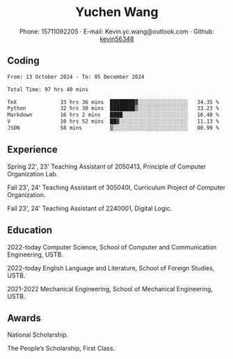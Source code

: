  <center>
     <h1>Yuchen Wang</h1>
     <div>
         <span>
             Phone:
             15711092205
         </span>
         ·
         <span>
             E-mail:
             Kevin.yc.wang@outlook.com
         </span>
         ·
         <span>
             Github:
             <a href="https://github.com/kevin56348">kevin56348</a>
         </span>
     </div>
 </center>

## Coding

<!-- ![Top Langs](https://github-readme-stats.vercel.app/api/top-langs/?username=kevin56348) -->

<!--START_SECTION:waka-->

```txt
From: 13 October 2024 - To: 05 December 2024

Total Time: 97 hrs 40 mins

TeX              33 hrs 36 mins  ████████▓░░░░░░░░░░░░░░░░   34.35 %
Python           32 hrs 30 mins  ████████▒░░░░░░░░░░░░░░░░   33.23 %
Markdown         16 hrs 2 mins   ████░░░░░░░░░░░░░░░░░░░░░   16.40 %
V                10 hrs 52 mins  ██▓░░░░░░░░░░░░░░░░░░░░░░   11.13 %
JSON             58 mins         ▒░░░░░░░░░░░░░░░░░░░░░░░░   00.99 %
```

<!--END_SECTION:waka-->

## Experience 

Spring 22', 23' Teaching Assistant of 2050413, Principle of Computer Organization Lab.

Fall 23', 24' Teaching Assistant of 305040I, Curriculum Project of Computer Organization.

Fall 23', 24' Teaching Assistant of 2240001, Digital Logic.

## Education

2022-today Computer Science, School of Computer and Communication Engineering, USTB.

2022-today English Language and Literature, School of Foreign Studies, USTB.

2021-2022 Mechanical Engineering, School of Mechanical Engineering, USTB.

## Awards

National Scholarship.

The People’s Scholarship, First Class.
